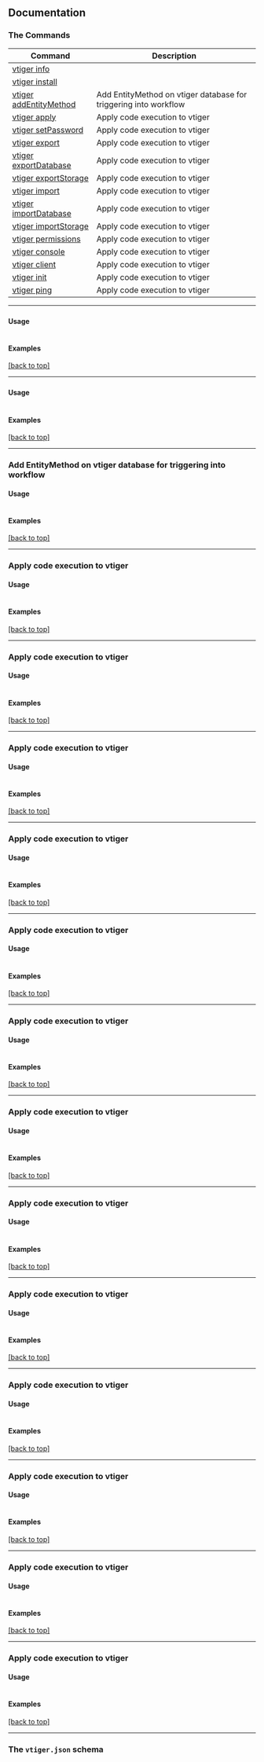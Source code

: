 
## Documentation

### The Commands



| Command | Description |
| --- | --- |
| [vtiger info](#info) |  |
| [vtiger install](#install) |  |
| [vtiger addEntityMethod](#addEntityMethod) | Add EntityMethod on vtiger database for triggering into workflow |
| [vtiger apply](#apply) | Apply code execution to vtiger |
| [vtiger setPassword](#setPassword) | Apply code execution to vtiger |
| [vtiger export](#export) | Apply code execution to vtiger |
| [vtiger exportDatabase](#exportDatabase) | Apply code execution to vtiger |
| [vtiger exportStorage](#exportStorage) | Apply code execution to vtiger |
| [vtiger import](#import) | Apply code execution to vtiger |
| [vtiger importDatabase](#importDatabase) | Apply code execution to vtiger |
| [vtiger importStorage](#importStorage) | Apply code execution to vtiger |
| [vtiger permissions](#permissions) | Apply code execution to vtiger |
| [vtiger console](#console) | Apply code execution to vtiger |
| [vtiger client](#client) | Apply code execution to vtiger |
| [vtiger init](#init) | Apply code execution to vtiger |
| [vtiger ping](#ping) | Apply code execution to vtiger |


<hr/>

### 



#### Usage 

```

```

#### Examples

[[back to top]](#Documentation)

<hr/>

### 



#### Usage 

```

```

#### Examples

[[back to top]](#Documentation)

<hr/>

### Add EntityMethod on vtiger database for triggering into workflow



#### Usage 

```

```

#### Examples

[[back to top]](#Documentation)

<hr/>

### Apply code execution to vtiger



#### Usage 

```

```

#### Examples

[[back to top]](#Documentation)

<hr/>

### Apply code execution to vtiger



#### Usage 

```

```

#### Examples

[[back to top]](#Documentation)

<hr/>

### Apply code execution to vtiger



#### Usage 

```

```

#### Examples

[[back to top]](#Documentation)

<hr/>

### Apply code execution to vtiger



#### Usage 

```

```

#### Examples

[[back to top]](#Documentation)

<hr/>

### Apply code execution to vtiger



#### Usage 

```

```

#### Examples

[[back to top]](#Documentation)

<hr/>

### Apply code execution to vtiger



#### Usage 

```

```

#### Examples

[[back to top]](#Documentation)

<hr/>

### Apply code execution to vtiger



#### Usage 

```

```

#### Examples

[[back to top]](#Documentation)

<hr/>

### Apply code execution to vtiger



#### Usage 

```

```

#### Examples

[[back to top]](#Documentation)

<hr/>

### Apply code execution to vtiger



#### Usage 

```

```

#### Examples

[[back to top]](#Documentation)

<hr/>

### Apply code execution to vtiger



#### Usage 

```

```

#### Examples

[[back to top]](#Documentation)

<hr/>

### Apply code execution to vtiger



#### Usage 

```

```

#### Examples

[[back to top]](#Documentation)

<hr/>

### Apply code execution to vtiger



#### Usage 

```

```

#### Examples

[[back to top]](#Documentation)

<hr/>

### Apply code execution to vtiger



#### Usage 

```

```

#### Examples

[[back to top]](#Documentation)

<hr/>



### The `vtiger.json` schema
